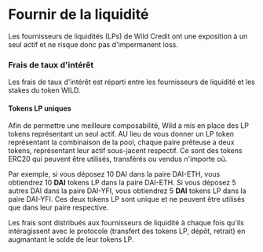 # Fournir de la liquidité

Les fournisseurs de liquidités \(LPs\) de Wild Credit ont une exposition à un seul actif et ne risque donc pas d'impermanent loss.

### Frais de taux d'intérêt

Les frais de taux d'intérêt est réparti entre les fournisseurs de liquidité et les stakes du token WILD.

#### Tokens LP uniques

Afin de permettre une meilleure composabilité, Wild a mis en place des LP tokens représentant un seul actif. AU lieu de vous donner un LP token représentant la combinaison de la pool, chaque paire prêteuse a deux tokens, représentant leur actif sous-jacent respectif. Ce sont des tokens ERC20 qui peuvent être utilisés, transférés ou vendus n'importe où.

Par exemple, si vous déposez 10 DAI dans la paire DAI-ETH, vous obtiendrez 10 **DAI** tokens LP dans la paire DAI-ETH. Si vous déposez 5 autres DAI dans la paire DAI-YFI, vous obtiendrez 5 **DAI** tokens LP dans la paire DAI-YFI. Ces deux tokens LP sont unique et ne peuvent être utilisés que dans leur paire respective.

Les frais sont distribués aux fournisseurs de liquidité à chaque fois qu'ils intéragissent avec le protocole \(transfert des tokens LP, dépôt, retrait\) en augmantant le solde de leur tokens LP.
